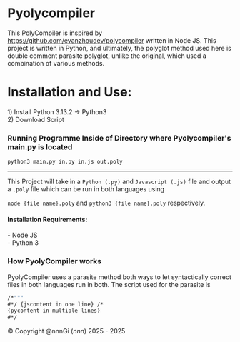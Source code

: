 # Pyolycompiler

This PolyCompiler is inspired by https://github.com/evanzhoudev/polycompiler written in Node JS.
This project is written in Python, and ultimately, the polyglot method used here is double comment parasite polyglot,
unlike the original, which used a combination of various methods.

<h1>Installation and Use:</h1>
<p>
    1) Install Python 3.13.2 -> Python3<br>
    2) Download Script
</p>

<h3>Running Programme Inside of Directory where Pyolycompiler's main.py is located</h3>

```python3 main.py in.py in.js out.poly```

<hr>

This Project will take in a ```Python (.py)``` and ```Javascript (.js)``` file and output a ```.poly``` file which can be run in both languages using

```node {file name}.poly```
and
```python3 {file name}.poly```
respectively.

<h4>Installation Requirements:</h4>
    - Node JS<br>
    - Python 3

<h3>How PyolyCompiler works</h3>
<p>PyolyCompiler uses a parasite method both ways to let syntactically correct files in both languages run in both. The script used for the parasite is

```1 // 1; """
/*"""
#*/ {jscontent in one line} /*
{pycontent in multiple lines}
#*/
```


</p>
   

© Copyright @nnnGi (_nnn_) 2025 - 2025
